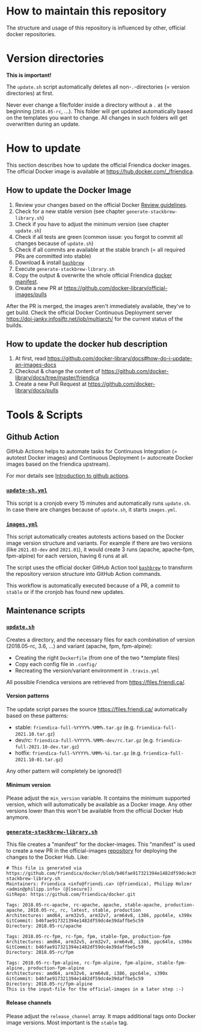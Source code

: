 # How to maintain this repository

The structure and usage of this repository is influenced by other, official docker repositories.

# Version directories

**This is important!**

The `update.sh` script automatically deletes all non-`.`-directories (= version directories) at first.

Never ever change a file/folder inside a directory without a `.` at the beginning (`2018.05-rc`, ...).
This folder will get updated automatically based on the templates you want to change.
All changes in such folders will get overwritten during an update.

# How to update

This section describes how to update the official Friendica docker images.
The official Docker image is available at https://hub.docker.com/_/friendica.

## How to update the Docker Image

1. Review your changes based on the official Docker [Review guidelines](https://github.com/docker-library/official-images#review-guidelines). 
2. Check for a new stable version (see chapter `generate-stackbrew-library.sh`)
3. Check if you have to adjust the minimum version (see chapter `update.sh`)
4. Check if all tests are green (common issue: you forgot to commit all changes because of `update.sh`)
5. Check if all commits are available at the stable branch (= all required PRs are committed into stable)
6. Download & install [`bashbrew`](https://github.com/docker-library/bashbrew)
7. Execute `generate-stackbrew-library.sh`
8. Copy the output & overwrite the whole official Friendica [docker manifest](https://github.com/docker-library/official-images/blob/master/library/friendica).
9. Create a new PR at https://github.com/docker-library/official-images/pulls

After the PR is merged, the images aren't immediately available, they've to get build.
Check the official Docker Continuous Deployment server https://doi-janky.infosiftr.net/job/multiarch/ for the current status of the builds.

## How to update the docker hub description

1. At first, read https://github.com/docker-library/docs#how-do-i-update-an-images-docs
2. Checkout & change the content of https://github.com/docker-library/docs/tree/master/friendica
3. Create a new Pull Request at https://github.com/docker-library/docs/pulls 

# Tools & Scripts

## Github Action

GitHub Actions helps to automate tasks for Continuous Integration (= autotest Docker images) and Continuous Deployment (= autocreate Docker images based on the friendica upstream).

For mor details see [Introduction to github actions](https://docs.github.com/en/free-pro-team@latest/actions/learn-github-actions/introduction-to-github-actions).

### [`update-sh.yml`](https://github.com/friendica/docker/blob/stable/.github/workflows/update-sh.yml)

This script is a cronjob every 15 minutes and automatically runs `update.sh`.
In case there are changes because of `update.sh`, it starts `images.yml`.

### [`images.yml`](https://github.com/friendica/docker/blob/stable/.github/workflows/images.yml)

This script automatically creates autotests actions based on the Docker image version structure and variants.
For example if there are two versions (like `2021.03-dev` and `2021.01`), it would create 3 runs (apache, apache-fpm, fpm-alpine) for each version, having 6 runs at all.

The script uses the official docker GitHub Action tool [`bashbrew`](https://github.com/docker-library/bashbrew.git) to transform the repository version structure into GitHub Action commands.

This workflow is automatically executed because of a PR, a commit to `stable` or if the cronjob has found new updates.

## Maintenance scripts

### [`update.sh`](https://github.com/friendica/docker/blob/stable/update.sh)
   
Creates a directory, and the necessary files for each combination of version (2018.05-rc, 3.6, ...) and variant (apache, fpm, fpm-alpine):

- Creating the right `Dockerfile` (from one of the two *.template files)
- Copy each config file in `.config/`
- Recreating the version/variant environment in `.travis.yml` 

All possible Friendica versions are retrieved from https://files.friendi.ca/.

#### Version patterns

The update script parses the source https://files.friendi.ca/ automatically based on these patterns:
- stable: `friendica-full-%YYYY%.%MM%.tar.gz` (e.g. `friendica-full-2021.10.tar.gz`)
- dev/rc: `friendica-full-%YYYY%.%MM%-dev/rc.tar.gz` (e.g. `friendica-full-2021.10-dev.tar.gz`)
- hotfix: `friendica-full-%YYYY%.%MM%-%i.tar.gz` (e.g. `friendica-full-2021.10-01.tar.gz`)
   
Any other pattern will completely be ignored(!)

#### Minimum version

Please adjust the `min_version` variable.
It contains the minimum supported version, which will automatically be available as a Docker image.
Any other versions lower than this won't be available from the official Docker Hub anymore.

### [`generate-stackbrew-library.sh`](https://github.com/friendica/docker/blob/stable/generate-stackbrew-library.sh)

This file creates a "manifest" for the docker-images.
This "manifest" is used to create a new PR in the official-images [repository](https://github.com/docker-library/official-images/) for deploying the changes to the Docker Hub.
Like:

```console   
# This file is generated via https://github.com/friendica/docker/blob/b46fae917321394e1482df59dc4e39daffbe5c59/generate-stackbrew-library.sh
Maintainers: Friendica <info@friendi.ca> (@friendica), Philipp Holzer <admin@philipp.info> (@[secure])
GitRepo: https://github.com/friendica/docker.git

Tags: 2018.05-rc-apache, rc-apache, apache, stable-apache, production-apache, 2018.05-rc, rc, latest, stable, production
Architectures: amd64, arm32v5, arm32v7, arm64v8, i386, ppc64le, s390x
GitCommit: b46fae917321394e1482df59dc4e39daffbe5c59
Directory: 2018.05-rc/apache

Tags: 2018.05-rc-fpm, rc-fpm, fpm, stable-fpm, production-fpm
Architectures: amd64, arm32v5, arm32v7, arm64v8, i386, ppc64le, s390x
GitCommit: b46fae917321394e1482df59dc4e39daffbe5c59
Directory: 2018.05-rc/fpm

Tags: 2018.05-rc-fpm-alpine, rc-fpm-alpine, fpm-alpine, stable-fpm-alpine, production-fpm-alpine
Architectures: amd64, arm32v6, arm64v8, i386, ppc64le, s390x
GitCommit: b46fae917321394e1482df59dc4e39daffbe5c59
Directory: 2018.05-rc/fpm-alpine
This is the input-file for the official-images in a later step :-)
```

#### Release channels

Please adjust the `release_channel` array.
It maps additional tags onto Docker image versions.
Most important is the `stable` tag.
